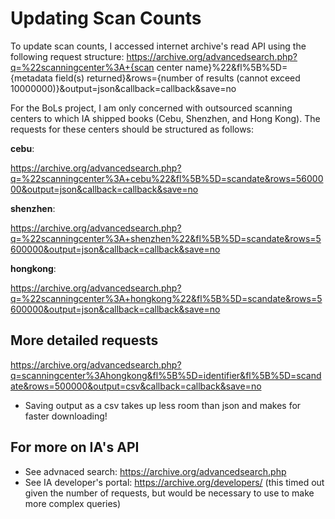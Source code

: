 # Updating Scan Counts 

To update scan counts, I accessed internet archive's read API using the following request structure: 
https://archive.org/advancedsearch.php?q=%22scanningcenter%3A+{scan center name}%22&fl%5B%5D={metadata field(s) returned}&rows={number of results (cannot exceed 10000000)}&output=json&callback=callback&save=no

For the BoLs project, I am only concerned with outsourced scanning centers to which IA shipped books (Cebu, Shenzhen, and Hong Kong). The requests for these centers should be structured as follows:

**cebu**: 

https://archive.org/advancedsearch.php?q=%22scanningcenter%3A+cebu%22&fl%5B%5D=scandate&rows=5600000&output=json&callback=callback&save=no

**shenzhen**:

https://archive.org/advancedsearch.php?q=%22scanningcenter%3A+shenzhen%22&fl%5B%5D=scandate&rows=5600000&output=json&callback=callback&save=no

**hongkong**:

https://archive.org/advancedsearch.php?q=%22scanningcenter%3A+hongkong%22&fl%5B%5D=scandate&rows=5600000&output=json&callback=callback&save=no


## More detailed requests 

https://archive.org/advancedsearch.php?q=scanningcenter%3Ahongkong&fl%5B%5D=identifier&fl%5B%5D=scandate&rows=500000&output=csv&callback=callback&save=no 

- Saving output as a csv takes up less room than json and makes for faster downloading! 

## For more on IA's API 
- See advnaced search: https://archive.org/advancedsearch.php
- See IA developer's portal: https://archive.org/developers/ (this timed out given the number of requests, but would be necessary to use to make more complex queries) 
